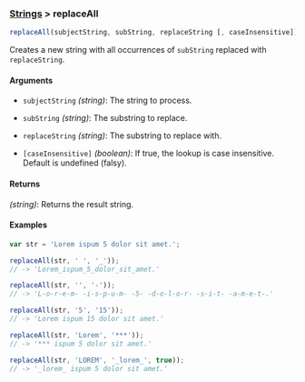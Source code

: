 ### [Strings](../) > replaceAll

```js
replaceAll(subjectString, subString, replaceString [, caseInsensitive])
```

Creates a new string with all occurrences of `subString` replaced with `replaceString`.

#### Arguments

- `subjectString` _(string)_: The string to process.

- `subString` _(string)_: The substring to replace.

- `replaceString` _(string)_: The substring to replace with.

- `[caseInsensitive]` _(boolean)_: If true, the lookup is case insensitive. Default is undefined (falsy).

#### Returns

_(string)_: Returns the result string.

#### Examples
```js
var str = 'Lorem ispum 5 dolor sit amet.';

replaceAll(str, ' ', '_'));
// -> 'Lorem_ispum_5_dolor_sit_amet.'

replaceAll(str, '', '-'));
// -> 'L-o-r-e-m- -i-s-p-u-m- -5- -d-o-l-o-r- -s-i-t- -a-m-e-t-.'

replaceAll(str, '5', '15'));
// -> 'Lorem ispum 15 dolor sit amet.'

replaceAll(str, 'Lorem', '***'));
// -> '*** ispum 5 dolor sit amet.'

replaceAll(str, 'LOREM', '_lorem_', true));
// -> '_lorem_ ispum 5 dolor sit amet.'
```
